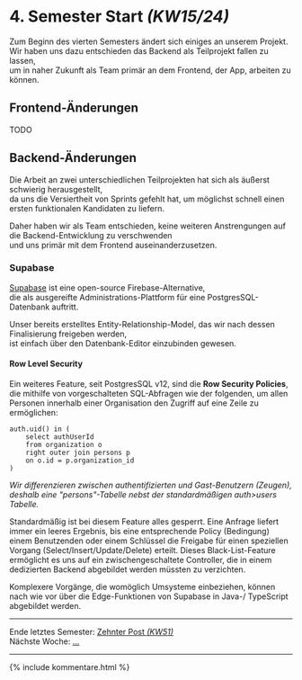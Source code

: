 # 4. Semester Start _(KW15/24)_

Zum Beginn des vierten Semesters ändert sich einiges an unserem Projekt.  
Wir haben uns dazu entschieden das Backend als Teilprojekt fallen zu lassen,  
um in naher Zukunft als Team primär an dem Frontend, der App, arbeiten zu können.  


## Frontend-Änderungen

TODO

## Backend-Änderungen

Die Arbeit an zwei unterschiedlichen Teilprojekten hat sich als äußerst schwierig herausgestellt,  
da uns die Versiertheit von Sprints gefehlt hat, 
um möglichst schnell einen ersten funktionalen Kandidaten zu liefern.  

Daher haben wir als Team entschieden, keine weiteren Anstrengungen auf die Backend-Entwicklung zu verschwenden  
und uns primär mit dem Frontend auseinanderzusetzen.


### Supabase

[Supabase](https://supabase.com/) ist eine open-source Firebase-Alternative,  
die als ausgereifte Administrations-Plattform für eine PostgresSQL-Datenbank auftritt.  

Unser bereits erstelltes Entity-Relationship-Model, das wir nach dessen Finalisierung freigeben werden,  
ist einfach über den Datenbank-Editor einzubinden gewesen.

#### Row Level Security

Ein weiteres Feature, seit PostgresSQL v12, sind die **Row Security Policies**,  
die mithilfe von vorgeschalteten SQL-Abfragen wie der folgenden,
um allen Personen innerhalb einer Organisation den Zugriff auf eine Zeile zu ermöglichen:

```postgres
auth.uid() in (
    select authUserId
    from organization o
    right outer join persons p
    on o.id = p.organization_id
)
```
_Wir differenzieren zwischen authentifizierten und Gast-Benutzern (Zeugen), deshalb eine "persons"-Tabelle nebst der standardmäßigen auth>users Tabelle._

Standardmäßig ist bei diesem Feature alles gesperrt.
Eine Anfrage liefert immer ein leeres Ergebnis, bis eine entsprechende Policy (Bedingung) einem Benutzenden oder einem Schlüssel die Freigabe für einen speziellen Vorgang (Select/Insert/Update/Delete) erteilt.
Dieses Black-List-Feature ermöglicht es uns auf ein zwischengeschaltete Controller,
die in einem dedizierten Backend abgebildet werden müssten zu verzichten.  

Komplexere Vorgänge, die womöglich Umsysteme einbeziehen, können nach wie vor über die Edge-Funktionen von Supabase in Java-/ TypeScript abgebildet werden.


---  
Ende letztes Semester: [Zehnter Post _(KW51)_](10_Semesterabschluss.md)  
Nächste Woche: [...]()

---

{% include kommentare.html %}
